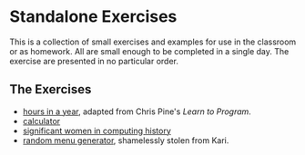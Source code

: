 # Standalone Exercises
This is a collection of small exercises and examples for use in the classroom or as homework. All are small enough to be completed in a single day. The exercise are presented in no particular order.

## The Exercises
  - [hours in a year](hours-in-a-year.md), adapted from Chris Pine's _Learn to Program_.
  - [calculator](calculator.md)
  - [significant women in computing history](women-in-computing.md)
  - [random menu generator](random-menu-generator.md), shamelessly stolen from Kari.
